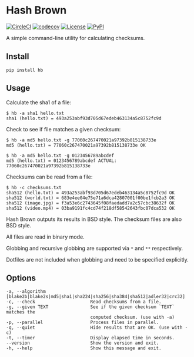 # Hash Brown

[![CircleCI](https://circleci.com/gh/chingc/Hash-Brown.svg?style=shield)](https://circleci.com/gh/chingc/workflows/Hash-Brown) [![codecov](https://codecov.io/gh/chingc/Hash-Brown/branch/master/graph/badge.svg)](https://codecov.io/gh/chingc/Hash-Brown) [![License](https://img.shields.io/badge/license-MIT-blue.svg)](./LICENSE) [![PyPI](https://img.shields.io/pypi/v/hb.svg)](https://pypi.org/project/hb/)

A simple command-line utility for calculating checksums.

## Install

```
pip install hb
```

## Usage

Calculate the sha1 of a file:

```
$ hb -a sha1 hello.txt
sha1 (hello.txt) = 493a253abf93d705d67edeb463134a5c8752fc9d
```

Check to see if file matches a given checksum:

```
$ hb -a md5 hello.txt -g 77060c267470021a97392b815138733e
md5 (hello.txt) = 77060c267470021a97392b815138733e OK

$ hb -a md5 hello.txt -g 0123456789abcdef
md5 (hello.txt) = 0123456789abcdef ACTUAL: 77060c267470021a97392b815138733e
```

Checksums can be read from a file:

```
$ hb -c checksums.txt
sha512 (hello.txt) = 493a253abf93d705d67edeb463134a5c8752fc9d OK
sha512 (world.txt) = 683e4ee04e75e71a6dca42807001f00be1fcb2a3 OK
sha512 (image.jpg) = f3a53e6c2743645f08faedadd7a2c57cbc38632f OK
sha512 (video.mp4) = 03ba9191fc4cd74f218df58542643fbc07dca532 OK
```

Hash Brown outputs its results in BSD style.  The checksum files are also BSD style.

All files are read in binary mode.

Globbing and recursive globbing are supported via `*` and `**` respectively.

Dotfiles are not included when globbing and need to be specified explicitly.

## Options

```
-a, --algorithm [blake2b|blake2s|md5|sha1|sha224|sha256|sha384|sha512|adler32|crc32]
-c, --check                     Read checksums from a file.
-g, --given TEXT                See if the given checksum `TEXT` matches the
                                computed checksum. (use with -a)
-p, --parallel                  Process files in parallel.
-q, --quiet                     Hide results that are OK. (use with -c)
-t, --timer                     Display elapsed time in seconds.
--version                       Show the version and exit.
-h, --help                      Show this message and exit.
```
